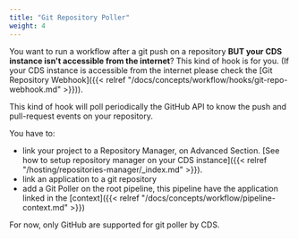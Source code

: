 ```yaml
---
title: "Git Repository Poller"
weight: 4
---
```


You want to run a workflow after a git push on a repository **BUT your CDS instance isn't accessible from the internet**? This kind of hook is for you. (If your CDS instance is accessible from the internet please check the [Git Repository Webhook]({{< relref "/docs/concepts/workflow/hooks/git-repo-webhook.md" >}})).

This kind of hook will poll periodically the GitHub API to know the push and pull-request events on your repository.

You have to:

* link your project to a Repository Manager, on Advanced Section. [See how to setup repository manager on your CDS instance]({{< relref "/hosting/repositories-manager/_index.md" >}}).
* link an application to a git repository
* add a Git Poller on the root pipeline, this pipeline have the application linked in the [context]({{< relref "/docs/concepts/workflow/pipeline-context.md" >}})

For now, only GitHub are supported for git poller by CDS.
